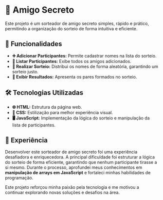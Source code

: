 # 🎁 Amigo Secreto  

Este projeto é um sorteador de amigo secreto simples, rápido e prático, permitindo a organização do sorteio de forma intuitiva e eficiente.  

## 🚀 Funcionalidades  

- **➕ Adicionar Participantes:** Permite cadastrar nomes na lista do sorteio.  
- **📜 Listar Participantes:** Exibe todos os amigos adicionados.  
- **🎲 Realizar Sorteio:** Distribui os nomes de forma aleatória, garantindo um sorteio justo.  
- **📢 Exibir Resultados:** Apresenta os pares formados no sorteio.  

## 🛠️ Tecnologias Utilizadas  

- **🌐 HTML:** Estrutura da página web.  
- **🎨 CSS:** Estilização para melhor experiência visual.  
- **🖥️ JavaScript:** Implementação da lógica do sorteio e manipulação da lista de participantes.  

## 📖 Experiência  

Desenvolver este sorteador de amigo secreto foi uma experiência desafiadora e enriquecedora. A principal dificuldade foi estruturar a lógica do sorteio de forma eficiente, garantindo que nenhum participante tirasse a si mesmo. Durante o processo, aprofundei meus conhecimentos em **manipulação de arrays em JavaScript** e fortaleci minhas habilidades de programação.  

Este projeto reforçou minha paixão pela tecnologia e me motivou a continuar explorando novas soluções e desafios na área.
